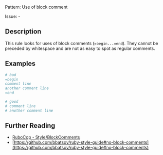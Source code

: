 Pattern: Use of block comment

Issue: -

## Description

This rule looks for uses of block comments (`=begin...=end`). They cannot be preceded by whitespace and are not as easy to spot as regular comments.

## Examples

```ruby
# bad
=begin
comment line
another comment line
=end

# good
# comment line
# another comment line
```

## Further Reading

* [RuboCop - Style/BlockComments](https://rubocop.readthedocs.io/en/latest/cops_style/#styleblockcomments)
* [https://github.com/bbatsov/ruby-style-guide#no-block-comments](https://github.com/bbatsov/ruby-style-guide#no-block-comments)
